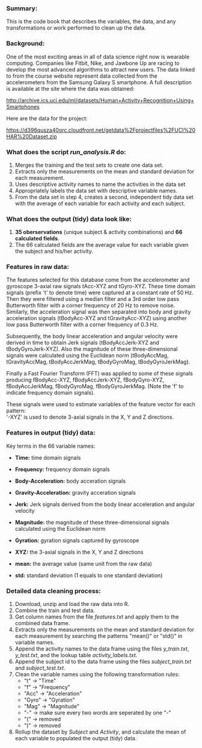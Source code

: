 ### Summary:

This is the code book that describes the variables, the data, and any transformations or work performed to clean up the data.

### Background:

One of the most exciting areas in all of data science right now is wearable computing. Companies like Fitbit, Nike, and Jawbone Up are racing to develop the most advanced algorithms to attract new users. The data linked to from the course website represent data collected from the accelerometers from the Samsung Galaxy S smartphone. A full description is available at the site where the data was obtained:

http://archive.ics.uci.edu/ml/datasets/Human+Activity+Recognition+Using+Smartphones

Here are the data for the project:

https://d396qusza40orc.cloudfront.net/getdata%2Fprojectfiles%2FUCI%20HAR%20Dataset.zip

### What does the script *run_analysis.R* do:

1. Merges the training and the test sets to create one data set.
2. Extracts only the measurements on the mean and standard deviation for each measurement.
3. Uses descriptive activity names to name the activities in the data set
4. Appropriately labels the data set with descriptive variable names.
5. From the data set in step 4, creates a second, independent tidy data set with the average of each variable for each activity and each subject.

### What does the output (tidy) data look like:

1. **35 oberservations** (unique subject & activity combinations) and **66 calculated fields**.
2. The 66 calculated fields are the average value for each variable given the subject and his/her activity.

### Features in raw data:

The features selected for this database come from the accelerometer and gyroscope 3-axial raw signals tAcc-XYZ and tGyro-XYZ. These time domain signals (prefix 't' to denote time) were captured at a constant rate of 50 Hz. Then they were filtered using a median filter and a 3rd order low pass Butterworth filter with a corner frequency of 20 Hz to remove noise. Similarly, the acceleration signal was then separated into body and gravity acceleration signals (tBodyAcc-XYZ and tGravityAcc-XYZ) using another low pass Butterworth filter with a corner frequency of 0.3 Hz. 

Subsequently, the body linear acceleration and angular velocity were derived in time to obtain Jerk signals (tBodyAccJerk-XYZ and tBodyGyroJerk-XYZ). Also the magnitude of these three-dimensional signals were calculated using the Euclidean norm (tBodyAccMag, tGravityAccMag, tBodyAccJerkMag, tBodyGyroMag, tBodyGyroJerkMag). 

Finally a Fast Fourier Transform (FFT) was applied to some of these signals producing fBodyAcc-XYZ, fBodyAccJerk-XYZ, fBodyGyro-XYZ, fBodyAccJerkMag, fBodyGyroMag, fBodyGyroJerkMag. (Note the 'f' to indicate frequency domain signals). 

These signals were used to estimate variables of the feature vector for each pattern:  
'-XYZ' is used to denote 3-axial signals in the X, Y and Z directions.

### Features in output (tidy) data:

Key terms in the 66 variable names:

- **Time:** time domain signals
- **Frequency:** frequency domain signals
- **Body-Acceleration:** body acceration signals 
- **Gravity-Acceleration:** gravity acceration signals 
- **Jerk:** Jerk signals derived from the body linear acceleration and angular velocity
- **Magnitude:** the magnitude of these three-dimensional signals calculated using the Euclidean norm
- **Gyration:** gyration signals captured by gyroscope
- **XYZ:** the 3-axial signals in the X, Y and Z directions

- **mean:** the average value (same unit from the raw data)
- **std:** standard deviation (1 equals to one standard deviation)

### Detailed data cleaning process:

1. Download, unzip and load the raw data into R.
2. Combine the train and test data.
3. Get column names from the file *features.txt* and apply them to the combined data frame.
4. Extracts only the measurements on the mean and standard deviation for each measurement by searching the patterns "mean()" or "std()" in variable names.
5. Append the activity names to the data frame using the files *y_train.txt*, *y_test.txt*, and the lookup table *activity_labels.txt*.
6. Append the subject id to the data frame using the files *subject_train.txt* and *subject_test.txt*.
7. Clean the variable names using the following transformation rules:
    - "t" -> "Time"
    - "f" -> "Frequency"
    - "Acc" -> "Acceleration"
    - "Gyro" -> "Gyration"
    - "Mag" -> "Magnitude"
    - "-" -> make sure every two words are seperated by one "-"
    - "(" -> removed
    - ")" -> removed
8. Rollup the dataset by *Subject* and *Activity*, and calculate the mean of each variable to populated the output (tidy) data.
